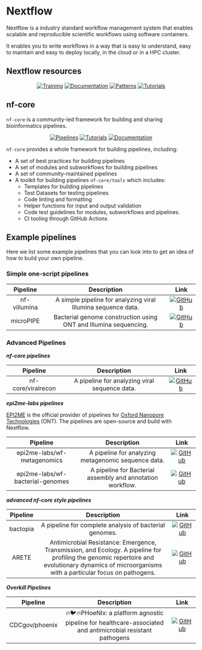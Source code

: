 # Nextflow

Nextflow is a industry standard workflow management system that enables scalable and reproducible scientific workflows using software containers. 

It enables you to write workflows in a way that is easy to understand, easy to maintain and easy to deploy locally, in the cloud or in a HPC cluster.

## Nextflow resources

<div align="center">

[![Training](https://img.shields.io/badge/Nextflow_Training-%23008B8B.svg?style=for-the-badge&logo=nextflow&logoColor=white)](https://training.nextflow.io/latest/)
[![Documentation](https://img.shields.io/badge/Nextflow_Docs-%23008B8B.svg?style=for-the-badge&logo=nextflow&logoColor=white)](https://www.nextflow.io/docs/latest/index.html)
[![Patterns](https://img.shields.io/badge/Nextflow_Patterns-%23008B8B.svg?style=for-the-badge&logo=nextflow&logoColor=white)](https://nextflow-io.github.io/patterns/)
[![Tutorials](https://img.shields.io/badge/Nextflow_Tutorial-%23008B8B.svg?style=for-the-badge&logo=nextflow&logoColor=white)](https://carpentries-incubator.github.io/workflows-nextflow/index.html)
</div>

## nf-core

`nf-core` is a community-led framework for building and sharing bioinformatics pipelines.

<div align="center">

[![Pipelines](https://img.shields.io/badge/Pipelines-nf--core-%2347A248.svg?style=for-the-badge&logoColor=white)](https://nf-co.re/pipelines)
[![Tutorials](https://img.shields.io/badge/Tutorials-nf--core-%2347A248.svg?style=for-the-badge&logoColor=white)](https://nf-co.re/docs/tutorials/)
[![Documentation](https://img.shields.io/badge/Documentation-nf--core-%2347A248.svg?style=for-the-badge&logoColor=white)](https://nf-co.re/docs)
</div>

`nf-core` provides a whole framework for building pipelines, including:

- A set of best practices for building pipelines
- A set of modules and subworkflows for building pipelines
- A set of community-maintained pipelines
- A toolkit for building pipelines `nf-core/tools` which includes:
  - Templates for building pipelines
  - Test Datasets for testing pipelines
  - Code linting and formatting
  - Helper functions for input and output validation
  - Code test guidelines for modules, subworkflows and pipelines.
  - CI tooling through GitHub Actions


## Example pipelines

Here we list some example pipelines that you can look into to get an idea of how to build your own pipeline.

### Simple one-script pipelines

| Pipeline | Description | Link |
|:------:|:-------------:|:-------------:|
| nf-villumina | A simple pipeline for analyzing viral Illumina sequence data. | [![GitHub](https://img.shields.io/badge/GitHub-100000?style=for-the-badge&logo=github&logoColor=white)](https://github.com/peterk87/nf-villumina) |
| microPIPE | Bacterial genome construction using ONT and Illumina sequencing. | [![GitHub](https://img.shields.io/badge/GitHub-100000?style=for-the-badge&logo=github&logoColor=white)](https://github.com/BeatsonLab-MicrobialGenomics/micropipe) |

### Advanced Pipelines

**_nf-core pipelines_** 

| Pipeline | Description | Link |
|:------:|:-------------:|:-------------:|
| nf-core/viralrecon | A pipeline for analyzing viral sequence data. | [![GitHub](https://img.shields.io/badge/GitHub-100000?style=for-the-badge&logo=github&logoColor=white)](https://github.com/nf-core/viralrecon) |

**_epi2me-labs pipelines_** 

[EPI2ME](https://epi2me.nanoporetech.com/) is the official provider of pipelines for [Oxford Nanopore Technologies](https://nanoporetech.com/) (ONT). The pipelines are open-source and build with Nextflow.

| Pipeline | Description | Link |
|:------:|:-------------:|:-------------:|
| epi2me-labs/wf-metagenomics | A pipeline for analyzing metagenomic sequence data. | [![GitHub](https://img.shields.io/badge/GitHub-100000?style=for-the-badge&logo=github&logoColor=white)](https://github.com/epi2me-labs/wf-metagenomics/) |
| epi2me-labs/wf-bacterial-genomes | A pipeline for Bacterial assembly and annotation workflow. | [![GitHub](https://img.shields.io/badge/GitHub-100000?style=for-the-badge&logo=github&logoColor=white)](https://github.com/epi2me-labs/wf-bacterial-genomes/) |

**_advanced nf-core style pipelines_**

| Pipeline | Description | Link |
|:------:|:-------------:|:-------------:|
| bactopia | A pipeline for complete analysis of bacterial genomes. | [![GitHub](https://img.shields.io/badge/GitHub-100000?style=for-the-badge&logo=github&logoColor=white)](https://github.com/bactopia/bactopia) |
|ARETE | Antimicrobial Resistance: Emergence, Transmission, and Ecology. A pipeline for profiling the genomic repertoire and evolutionary dynamics of microorganisms with a particular focus on pathogens. | [![GitHub](https://img.shields.io/badge/GitHub-100000?style=for-the-badge&logo=github&logoColor=white)](https://github.com/beiko-lab/arete) |

**_Overkill Pipelines_**

| Pipeline | Description | Link |
|:------:|:-------------:|:-------------:|
|  CDCgov/phoenix | 🔥🐦🔥PHoeNIx: a platform agnostic pipeline for healthcare-associated and antimicrobial resistant pathogens  | [![GitHub](https://img.shields.io/badge/GitHub-100000?style=for-the-badge&logo=github&logoColor=white)](https://github.com/CDCgov/phoenix) |
